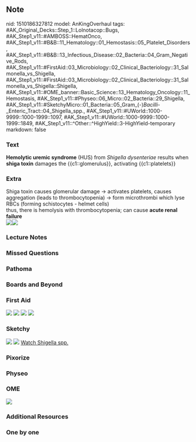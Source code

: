 ## Note
nid: 1510186327812
model: AnKingOverhaul
tags: #AK_Original_Decks::Step_1::Lolnotacop::Bugs, #AK_Step1_v11::#AMBOSS::HematOnco, #AK_Step1_v11::#B&B::11_Hematology::01_Hemostasis::05_Platelet_Disorders, #AK_Step1_v11::#B&B::13_Infectious_Disease::02_Bacteria::04_Gram_Negative_Rods, #AK_Step1_v11::#FirstAid::03_Microbiology::02_Clinical_Bacteriology::31_Salmonella_vs_Shigella, #AK_Step1_v11::#FirstAid::03_Microbiology::02_Clinical_Bacteriology::31_Salmonella_vs_Shigella::Shigella, #AK_Step1_v11::#OME_banner::Basic_Science::13_Hematology_Oncology::11_Hemostasis, #AK_Step1_v11::#Physeo::06_Micro::02_Bacteria::29_Shigella, #AK_Step1_v11::#SketchyMicro::01_Bacteria::05_Gram_(-)_Bacilli_-_Enteric_Tract::04_Shigella_spp., #AK_Step1_v11::#UWorld::1000-9999::1000-1999::1097, #AK_Step1_v11::#UWorld::1000-9999::1000-1999::1849, #AK_Step1_v11::^Other::^HighYield::3-HighYield-temporary
markdown: false

### Text
<b>Hemolytic uremic syndrome</b> (HUS) from <i>Shigella
dysenteriae</i> results when <b>shiga toxin</b> damages the
{{c1::glomerulus}}, activating {{c1::platelets}}

### Extra
<div>
  Shiga toxin causes glomerular damage -> activates platelets,
  causes aggregation (leads to thrombocytopenia) -> form
  microthrombi which lyse RBCs (forming schistocytes - helmet
  cells)
</div>
<div>
  thus, there is hemolysis with thrombocytopenia; can cause
  <b>acute renal failure</b>
</div><img src="paste-7992934138345.jpg"><img src=
"paste-8061653615082.jpg">

### Lecture Notes


### Missed Questions


### Pathoma


### Boards and Beyond


### First Aid
<img src="tmpluxoqh7a.png"> <img src="tmpr2a8z9v0.png"> <img src=
"tmps6kc7so4.png"> <img src="tmphsnxktp2.png">

### Sketchy
<img src="paste-116123030781955.jpg"> <img src=
"paste-f6890ab092ceea62449f19d9cd9939ac4db9af65.png"> <a href=
"https://dashboard.sketchy.com/study/medical/courses/medical-microbiology/units/medical-microbiology-bacteria/videos/medical-microbiology-bacteria-gram-negative-bacilli-enteric-tract-shigella-spp?utm_source=anki&utm_medium=partnership&utm_campaign=february_update&utm_content=medical">
Watch Shigella spp.</a>

### Pixorize


### Physeo


### OME
<div class="ome-widget">
  <a href=
  "https://onlinemeded.org/spa/heme-onc/hemostasis/acquire?ref=anki">
  <img src="_OME_AnkiFlashcards_Lesson_2.png"></a>
</div>

### Additional Resources


### One by one

